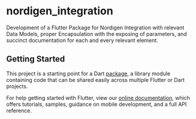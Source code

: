 # nordigen_integration

Development of a Flutter Package for Nordigen Integration with relevant Data Models, proper Encapsulation with the exposing of parameters, and succinct documentation for each and every relevant element.

## Getting Started

This project is a starting point for a Dart
[package](https://flutter.dev/developing-packages/),
a library module containing code that can be shared easily across
multiple Flutter or Dart projects.

For help getting started with Flutter, view our 
[online documentation](https://flutter.dev/docs), which offers tutorials, 
samples, guidance on mobile development, and a full API reference.
